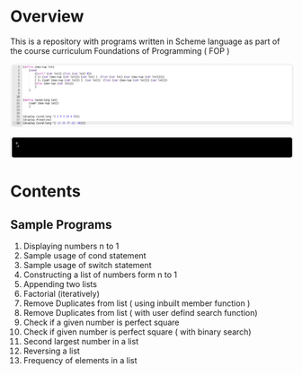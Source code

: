 # Overview

This is a repository with programs written in Scheme language as part of the course curriculum Foundations of Programming ( FOP )

![alt text](./assets/img1.png)

![alt text](./assets/Screenshot%202023-08-26%20at%2011.04.06%20AM.png)

# Contents

## Sample Programs

1. Displaying numbers n to 1
2. Sample usage of cond statement
3. Sample usage of switch statement
4. Constructing a list of numbers form n to 1
5. Appending two lists
6. Factorial (iteratively)
7. Remove Duplicates from list ( using inbuilt member function )
8. Remove Duplicates from list ( with user defind search function)
9. Check if a given number is perfect square
10. Check if given number is perfect square ( with binary search)
11. Second largest number in a list
12. Reversing a list
13. Frequency of elements in a list
